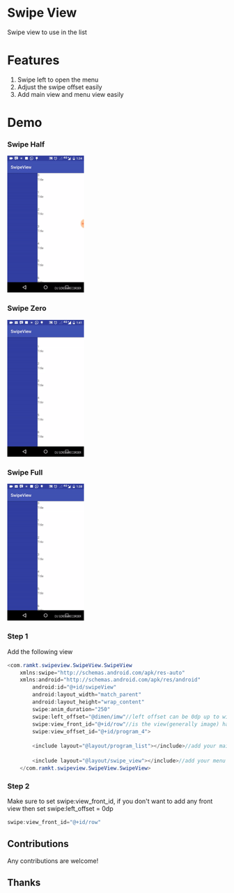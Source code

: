 # Swipe View
Swipe view to use in the list

# Features
1. Swipe left to open the menu
2. Adjust the swipe offset easily
3. Add main view and menu view easily

# Demo

### Swipe Half
<img src="https://github.com/RamThirupathy/Swipeview/blob/master/swipeview.gif" width="35%"> 

### Swipe Zero
<img src="https://github.com/RamThirupathy/Swipeview/blob/master/swipeview1.gif" width="35%"> 

### Swipe Full
<img src="https://github.com/RamThirupathy/Swipeview/blob/master/swipeview2.gif" width="35%"> 

### Step 1
Add the following view
```java
<com.ramkt.swipeview.SwipeView.SwipeView
    xmlns:swipe="http://schemas.android.com/apk/res-auto"
    xmlns:android="http://schemas.android.com/apk/res/android"
        android:id="@+id/swipeView"
        android:layout_width="match_parent"
        android:layout_height="wrap_content"
        swipe:anim_duration="250"
        swipe:left_offset="@dimen/imw"//left offset can be 0dp up to width of view(assigned to view_front_id attribute)
        swipe:view_front_id="@+id/row"//is the view(generally image) has to position in left
        swipe:view_offset_id="@+id/program_4">

        <include layout="@layout/program_list"></include>//add your main layout

        <include layout="@layout/swipe_view"></include>//add your menu layout
    </com.ramkt.swipeview.SwipeView.SwipeView>
```
### Step 2
Make sure to set swipe:view_front_id, if you don't want to add any front view then set swipe:left_offset = 0dp
```java
swipe:view_front_id="@+id/row"
```

Contributions
-------

Any contributions are welcome!

Thanks
-------
